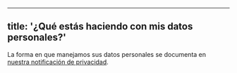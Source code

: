 ***

## title: '¿Qué estás haciendo con mis datos personales?'

La forma en que manejamos sus datos personales se documenta en [nuestra notificación de privacidad][1].

[1]: /docs/various/privacy/
